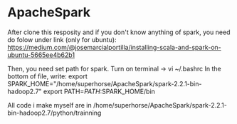 # ApacheSpark

After clone this resposity and if you don't know anything of spark, you need do folow under link (only for ubuntu):
https://medium.com/@josemarcialportilla/installing-scala-and-spark-on-ubuntu-5665ee4b62b1

Then, you need set path for spark. Turn on terminal -> vi ~/.bashrc
In the bottom of file, write:
	export SPARK_HOME="/home/superhorse/ApacheSpark/spark-2.2.1-bin-hadoop2.7"
	export PATH=$PATH:$SPARK_HOME/bin

All code i make myself are in /home/superhorse/ApacheSpark/spark-2.2.1-bin-hadoop2.7/python/trainning
